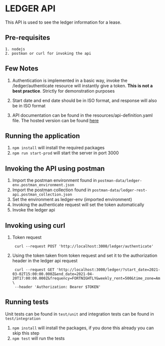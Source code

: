 # LEDGER API
This API is used to see the ledger information for a lease.

## Pre-requisites
    1. nodejs
    2. postman or curl for invoking the api

## Few Notes
1. Authentication is implemented in a basic way, invoke the /ledger/authenticate resource will instantly give a token. **This is not a best practice**. Strictly for demonstration purposes 

2. Start date and end date should be in ISO format, and response will also be in ISO format

3. API documentation can be found in the resources/api-definition.yaml file. The hosted version can be found [here](https://app.swaggerhub.com/apis/dushansilva95/ledger-api/1.0.0#/default/post_ledger_authenticate)

## Running the application
1. `npm install` will install the required packages
2. `npm run start-prod` will start the server in port 3000

## Invoking the API using postman
1. Import the postman environment found in `postman-data/ledger-env.postman_environment.json`
2. Import the postman collection found in `postman-data/ledger-rest-api.postman_collection.json`
3. Set the environment as ledger-env (imported environment)
4. Invoking the authenticate request will set the token automatically
5. Invoke the ledger api

## Invoking using curl
1. Token request

        curl --request POST 'http://localhost:3000/ledger/authenticate'

2. Using the token taken from token request and set it to the authorization header in the ledger api request

        curl --request GET 'http://localhost:3000/ledger/?start_date=2021-03-02T15:00:00.000Z&end_date=2021-04-20T17:00:00.000Z&frequency=FORTNIGHTLY&weekly_rent=500&time_zone=America/Los_Angeles' \
        --header 'Authorization: Bearer $TOKEN'

## Running tests
Unit tests can be found in `test/unit` and integration tests can be found in `test/integration`
1. `npm install` will install the packages, if you done this already you can skip this step
2. `npm test` will run the tests

